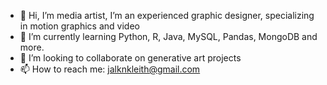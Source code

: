 - 👋 Hi, I’m media artist, I’m an experienced graphic designer, specializing in motion graphics and video
- 🌱 I’m currently learning Python, R, Java, MySQL, Pandas, MongoDB and more.
- 💞️ I’m looking to collaborate on generative art projects
- 📫 How to reach me: jalknkleith@gmail.com

<!---
jalknKleith/jalknKleith is a ✨ special ✨ repository because its `README.md` (this file) appears on your GitHub profile.
You can click the Preview link to take a look at your changes.
--->
